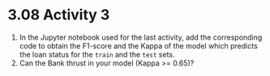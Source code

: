 # 3.08 Activity 3

1. In the Jupyter notebook used for the last activity, add the corresponding code to obtain the F1-score and the Kappa of the model which predicts the loan status for the `train` and the `test` sets.
2. Can the Bank thrust in your model (Kappa >= 0.65)?